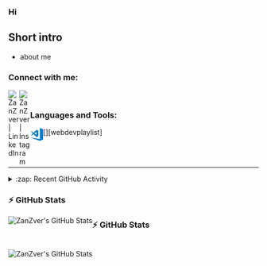 ### Hi

## Short intro

- about me

### Connect with me:
[<img align="left" alt="ZanZver | LinkedIn" width="22px" src="https://cdn.jsdelivr.net/npm/simple-icons@v3/icons/linkedin.svg" />][linkedin]
[<img align="left" alt="ZanZver | Instagram" width="22px" src="https://cdn.jsdelivr.net/npm/simple-icons@v3/icons/instagram.svg" />][instagram]

<br />

### Languages and Tools:

[<img align="left" alt="Visual Studio Code" width="26px" src="https://raw.githubusercontent.com/github/explore/80688e429a7d4ef2fca1e82350fe8e3517d3494d/topics/visual-studio-code/visual-studio-code.png" />][webdevplaylist]

<br />
<br />

---


<details>
  <summary>:zap: Recent GitHub Activity</summary>
  
<!--START_SECTION:activity-->
1. ❗️ Closed issue [#8](https://github.com/ZanZver/free-developer-resources/issues/8) in [ZanZver/free-developer-resources](https://github.com/ZanZver/free-developer-resources)
2. 🗣 Commented on [#8](https://github.com/ZanZver/free-developer-resources/issues/8) in [ZanZver/free-developer-resources](https://github.com/ZanZver/free-developer-resources)
3. 🗣 Commented on [#7](https://github.com/ZanZver/free-developer-resources/issues/7) in [ZanZver/free-developer-resources](https://github.com/ZanZver/free-developer-resources)
4. 🎉 Merged PR [#7](https://github.com/ZanZver/free-developer-resources/pull/7) in [ZanZver/free-developer-resources](https://github.com/ZanZver/free-developer-resources)
5. 🗣 Commented on [#3](https://github.com/ZanZver/ZanZver-vscode-theme/issues/3) in [ZanZver/ZanZver-vscode-theme](https://github.com/ZanZver/ZanZver-vscode-theme)
<!--END_SECTION:activity-->

</details>


### :zap: GitHub Stats

<img align="left" alt="ZanZver's GitHub Stats" src="https://github-readme-stats.vercel.app/api?username=ZanZver&show_icons=true&theme=nightowl" />

### :zap: GitHub Stats
<br />
<img align="left" alt="ZanZver's GitHub Stats" src="https://github-readme-stats.vercel.app/api/top-langs/?username=ZanZver" />

[instagram]: https://www.instagram.com/zan_the_zver/
[linkedin]: https://www.linkedin.com/in/zan-zver/
